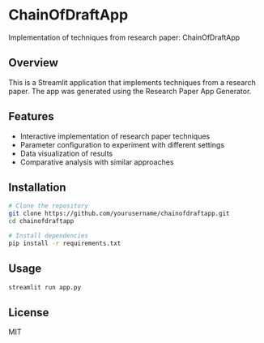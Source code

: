 # ChainOfDraftApp

Implementation of techniques from research paper: ChainOfDraftApp

## Overview

This is a Streamlit application that implements techniques from a research paper. 
The app was generated using the Research Paper App Generator.

## Features

- Interactive implementation of research paper techniques
- Parameter configuration to experiment with different settings
- Data visualization of results
- Comparative analysis with similar approaches

## Installation

```bash
# Clone the repository
git clone https://github.com/yourusername/chainofdraftapp.git
cd chainofdraftapp

# Install dependencies
pip install -r requirements.txt
```

## Usage

```bash
streamlit run app.py
```

## License

MIT
